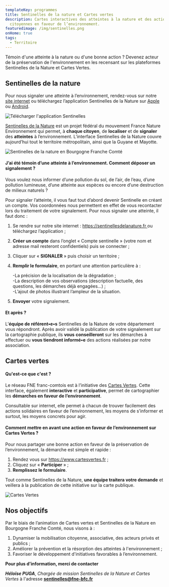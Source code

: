 ```yaml
---
templateKey: programmes
title: Sentinelles de la nature et Cartes vertes
description: Cartes interactives des atteintes à la nature et des actions
  citoyennes en faveur de l’environnement.
featuredimage: /img/sentinelles.png
onHome: true
tags:
  - Territoire
---
```

T﻿émoin d'une atteinte à la nature ou d'une bonne action ? Devenez acteur de la préservation de l'environnement en les recensant sur les plateformes Sentinelles de la Nature et Cartes Vertes. 

## Sentinelles de la nature

Pour nous signaler une atteinte à l’environnement, rendez-vous sur notre [site internet](https://sentinellesdelanature.fr/) ou téléchargez l’application Sentinelles de la Nature sur  [Apple](https://itunes.apple.com/us/app/sentinelles-de-la-nature/id1357063594) ou [Android](https://play.google.com/store/apps/details?id=fr.sentinellesdelanature).

![Télécharger l'application Sentinelles](/img/qr-code-2.jpg#img-center "Télécharger l'application Sentinelles")

[Sentinelles de la Nature](https://sentinellesdelanature.fr/) est un projet fédéral du mouvement France Nature Environnement qui permet, à **chaque citoyen**, de **localiser** et de **signaler** des **atteintes** à l’environnement. L’interface Sentinelles de la Nature couvre aujourd’hui tout le territoire métropolitain, ainsi que la Guyane et Mayotte.

![Sentinelles de la nature en Bourgogne Franche Comté](/img/sentinelles-bfc.png?nf_resize=fit&w=502#img-center "Sentinelles de la nature en Bourgogne Franche Comté")

#### J’ai été témoin d’une atteinte à l’environnement. Comment déposer un signalement ?

Vous voulez nous informer d’une pollution du sol, de l’air, de l’eau, d’une pollution lumineuse, d’une atteinte aux espèces ou encore d’une destruction de milieux naturels ?

Pour signaler l’atteinte, il vous faut tout d’abord devenir Sentinelle en créant un compte. Vos coordonnées nous permettent en effet de vous recontacter lors du traitement de votre signalement. 
Pour nous signaler une atteinte, il faut donc :

1. Se rendre sur notre site internet : [https://sentinellesdelanature.fr ](https://sentinellesdelanature.fr)ou téléchargez l’application ;
2. **Créer un compte** dans l’onglet  « Compte sentinelle » (votre nom et adresse mail resteront confidentiels) puis se connecter ;
3. Cliquer sur « **SIGNALER** » puis choisir un territoire ;
4. **Remplir le formulaire**, en portant une attention particulière à :

   \-La précision de la localisation de la dégradation ; \
   -La description de vos observations (description factuelle, des questions, les démarches déjà engagées…) ; \
   -﻿L’ajout de photos illustrant l’ampleur de la situation.
5. **Envoyer** votre signalement.

#### Et après ?

L’**équipe de référent•e•s** Sentinelles de la Nature de votre département vous répondront. Après avoir validé la publication de votre signalement sur la cartographie publique, ils **vous** **conseilleront** sur les démarches à effectuer ou **vous tiendront informé•e** des actions réalisées par notre association.

## Cartes vertes

#### Qu'est-ce que c'est ?

Le réseau FNE franc-comtois est à l’initiative des [Cartes Vertes](https://www.cartesvertes.fr). Cette interface, également **interactive** et **participative**, permet de cartographier les **démarches en faveur de l’environnement**. 

Consultable sur internet, elle permet à chacun de trouver facilement des actions solidaires en faveur de l’environnement, les moyens de s’informer et surtout, les moyens concrets pour agir.

#### Comment mettre en avant une action en faveur de l’environnement sur Cartes Vertes ?

Pour nous partager une bonne action en faveur de la préservation de l’environnement, la démarche est simple et rapide : 

1. Rendez vous sur <https://www.cartesvertes.fr> ﻿;
2. Cliquez sur « **Participer** » ;
3. **Remplissez le formulaire**. 

Tout comme Sentinelles de la Nature, **une équipe traitera votre demande** et veillera à la publication de cette initiative sur la carte publique. 

![Cartes Vertes](/img/logocartesvertes.png?nf_resize=fit&w=400#img-center "Cartes Vertes")

## Nos objectifs

Par le biais de l’animation de Cartes vertes et Sentinelles de la Nature en Bourgogne Franche Comté, nous visons à : 

1. Dynamiser la mobilisation citoyenne, associative, des acteurs privés et publics ;
2. Améliorer la prévention et la résorption des atteintes à l'environnement ;
3. Favoriser le développement d'initiatives favorables à l’environnement. 

**Pour plus d’information, merci de contacter** 

***Héloïse PUGA***, *Chargée de mission Sentinelles de la Nature et Cartes Vertes* à l'adresse **sentinelles@fne-bfc.fr**